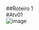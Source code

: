 ##Roteiro 1 <br>
#Atv01 <br>
![image](https://user-images.githubusercontent.com/101759293/195703052-654754fc-1e0e-4068-964f-6a35a2b273bd.png)

